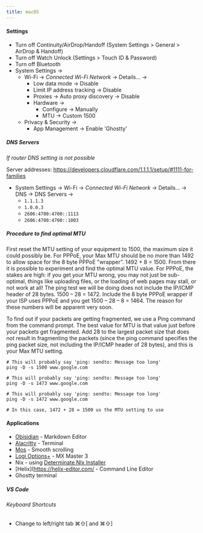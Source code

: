 ```yaml
---
title: macOS
---
```



#### Settings

- Turn off Continuity/AirDrop/Handoff (System Settings > General > AirDrop & Handoff)
- Turn off Watch Unlock (Settings > Touch ID & Password)
- Turn off Bluetooth
- System Settings →
	- Wi-Fi → _Connected Wi-Fi Network_ → Details… →
		- Low data mode → Disable
		- Limit IP address tracking → Disable
		- Proxies → Auto proxy discovery → Disable
		- Hardware →
			- Configure → Manually
			- MTU → Custom 1500
	- Privacy & Security →
		- App Management → Enable 'Ghostty'

##### DNS Servers

_If router DNS setting is not possible_

Server addresses: https://developers.cloudflare.com/1.1.1.1/setup/#1111-for-families

- System Settings → Wi-Fi → _Connected Wi-Fi Network_ → Details… → DNS → DNS Servers →
	- `1.1.1.3`
	- `1.0.0.3`
	- `2606:4700:4700::1113`
	- `2606:4700:4700::1003`

##### Procedure to find optimal MTU

First reset the MTU setting of your equipment to 1500, the maximum size it could possibly be. For PPPoE, your Max MTU should be no more than 1492 to allow space for the 8 byte PPPoE "wrapper”. 1492 + 8 = 1500. From there it is possible to experiment and find the optimal MTU value. For PPPoE, the stakes are high: if you get your MTU wrong, you may not just be sub-optimal, things like uploading files, or the loading of web pages may stall, or not work at all! The ping test we will be doing does not include the IP/ICMP header of 28 bytes. 1500 – 28 = 1472. Include the 8 byte PPPoE wrapper if your ISP uses PPPoE and you get 1500 – 28 – 8 = 1464. The reason for these numbers will be apparent very soon.

To find out if your packets are getting fragmented, we use a Ping command from the command prompt. The best value for MTU is that value just before your packets get fragmented. Add 28 to the largest packet size that does not result in fragmenting the packets (since the ping command specifies the ping packet size, not including the IP/ICMP header of 28 bytes), and this is your Max MTU setting.

```
# This will probably say 'ping: sendto: Message too long'
ping -D -s 1500 www.google.com

# This will probably say 'ping: sendto: Message too long'
ping -D -s 1473 www.google.com

# This will probably say 'ping: sendto: Message too long'
ping -D -s 1472 www.google.com

# In this case, 1472 + 28 = 1500 us the MTU setting to use
```

#### Applications

- [Obisidian](https://obsidian.md/) - Markdown Editor
- [Alacritty](https://alacritty.org/) - Terminal
- [Mos](https://mos.caldis.me/) - Smooth scrolling
- [Logi Options+](https://www.logitech.com/en-in/software/logi-options-plus.html) - MX Master 3
- Nix - using [Determinate NIx Installer](https://determinate.systems/nix-installer/)
- [Helix](https://helix-editor.com/ - Command Line Editor
- Ghostty terminal

##### VS Code

###### Keyboard Shortcuts
- Change to left/right tab ⌘⇧\[ and ⌘⇧\]
